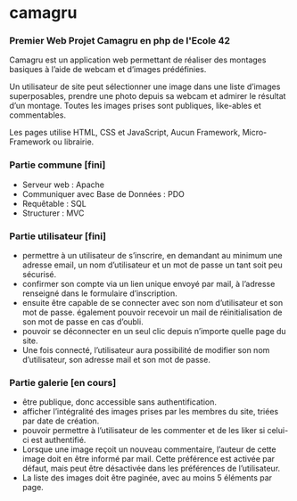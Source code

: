 # camagru
### Premier Web Projet Camagru en php de l'Ecole 42

Camagru est un application web permettant de réaliser des montages basiques à l’aide de webcam et d’images prédéfinies.

Un utilisateur de site peut sélectionner une image dans une liste d’images superposables, prendre une photo depuis sa webcam et admirer le résultat d’un montage. Toutes les images prises sont publiques, like-ables et commentables.

Les pages utilise HTML, CSS et JavaScript, Aucun Framework, Micro-Framework ou librairie.

###  Partie commune [fini]
- Serveur web : Apache
- Communiquer avec Base de Données : PDO
- Requêtable : SQL
- Structurer : MVC

### Partie utilisateur [fini]
- permettre à un utilisateur de s’inscrire, en demandant au minimum une adresse email, un nom d’utilisateur et un mot de passe un tant soit peu
sécurisé.
- confirmer son compte via un lien unique envoyé par mail, à l’adresse renseigné dans le formulaire d’inscription.
- ensuite être capable de se connecter avec son nom d’utilisateur et son mot de passe. également pouvoir recevoir un mail de réinitialisation
de son mot de passe en cas d’oubli.
- pouvoir se déconnecter en un seul clic depuis n’importe quelle page du site.
- Une fois connecté, l’utilisateur aura possibilité de modifier son nom d’utilisateur, son adresse mail et son mot de passe.

### Partie galerie [en cours]
- être publique, donc accessible sans authentification. 
- afficher l’intégralité des images prises par les membres du site, triées par date de création. 
- pouvoir permettre à l’utilisateur de les commenter et de les liker si celui-ci est authentifié.
- Lorsque une image reçoit un nouveau commentaire, l’auteur de cette image doit en être informé par mail. Cette préférence est activée par défaut, mais peut être désactivée dans les préférences de l’utilisateur.
- La liste des images doit être paginée, avec au moins 5 éléments par page.
